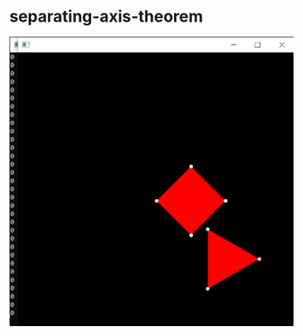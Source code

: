 # separating-axis-theorem

![](https://github.com/nivuckovic/separating-axis-theorem/blob/master/separating%20axis%20theorem.png) 
